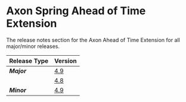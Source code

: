 # Axon Spring Ahead of Time Extension

The release notes section for the Axon Ahead of Time Extension for all major/minor releases.

| Release Type | Version                                           |
|:-------------|:--------------------------------------------------|
| _**Major**_  | [4.9](rn-spring-aot-major-releases.md#release-49) |
|              | [4.8](rn-spring-aot-major-releases.md#release-48) |
| _**Minor**_  | [4.9](rn-spring-aot-minor-releases.md#release-49) |
